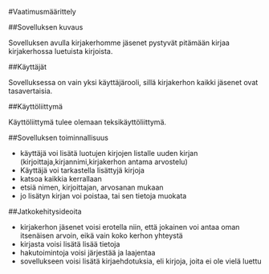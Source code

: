 #Vaatimusmäärittely

##Sovelluksen kuvaus

Sovelluksen avulla kirjakerhomme jäsenet pystyvät pitämään kirjaa kirjakerhossa luetuista kirjoista.

##Käyttäjät

Sovelluksessa on vain yksi käyttäjärooli, sillä kirjakerhon kaikki jäsenet ovat tasavertaisia.

##Käyttöliittymä

Käyttöliittymä tulee olemaan teksikäyttöliittymä. 

##Sovelluksen toiminnallisuus

- käyttäjä voi lisätä luotujen kirjojen listalle uuden kirjan (kirjoittaja,kirjannimi,kirjakerhon antama arvostelu)
- Käyttäjä voi tarkastella lisättyjä kirjoja
 - katsoa kaikkia kerrallaan
 - etsiä nimen, kirjoittajan, arvosanan mukaan
- jo lisätyn kirjan voi poistaa, tai sen tietoja muokata

##Jatkokehitysideoita

- kirjakerhon jäsenet voisi erotella niin, että jokainen voi antaa oman itsenäisen arvoin, eikä vain koko kerhon yhteystä
- kirjasta voisi lisätä lisää tietoja
- hakutoimintoja voisi järjestää ja laajentaa
- sovellukseen voisi lisätä kirjaehdotuksia, eli kirjoja, joita ei ole vielä luettu
